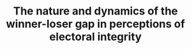 ---
title: "The nature and dynamics of the winner-loser gap in perceptions of electoral integrity"
excerpt:

collection: workinprogress
---